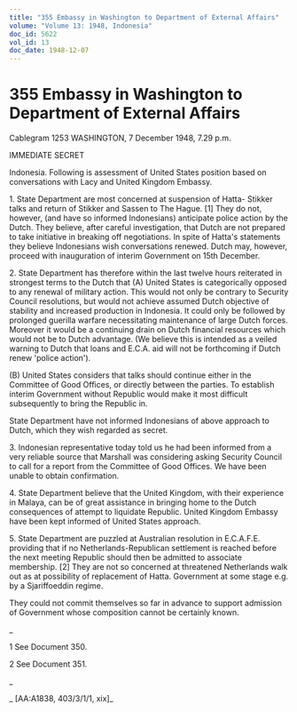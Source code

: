 ```yaml
---
title: "355 Embassy in Washington to Department of External Affairs"
volume: "Volume 13: 1948, Indonesia"
doc_id: 5622
vol_id: 13
doc_date: 1948-12-07
---
```


# 355 Embassy in Washington to Department of External Affairs

Cablegram 1253 WASHINGTON, 7 December 1948, 7.29 p.m.

IMMEDIATE SECRET

Indonesia. Following is assessment of United States position based on conversations with Lacy and United Kingdom Embassy.

1\. State Department are most concerned at suspension of Hatta- Stikker talks and return of Stikker and Sassen to The Hague. [1] They do not, however, (and have so informed Indonesians) anticipate police action by the Dutch. They believe, after careful investigation, that Dutch are not prepared to take initiative in breaking off negotiations. In spite of Hatta's statements they believe Indonesians wish conversations renewed. Dutch may, however, proceed with inauguration of interim Government on 15th December.

2\. State Department has therefore within the last twelve hours reiterated in strongest terms to the Dutch that (A) United States is categorically opposed to any renewal of military action. This would not only be contrary to Security Council resolutions, but would not achieve assumed Dutch objective of stability and increased production in Indonesia. It could only be followed by prolonged guerilla warfare necessitating maintenance of large Dutch forces. Moreover it would be a continuing drain on Dutch financial resources which would not be to Dutch advantage. (We believe this is intended as a veiled warning to Dutch that loans and E.C.A. aid will not be forthcoming if Dutch renew 'police action').

(B) United States considers that talks should continue either in the Committee of Good Offices, or directly between the parties. To establish interim Government without Republic would make it most difficult subsequently to bring the Republic in.

State Department have not informed Indonesians of above approach to Dutch, which they wish regarded as secret.

3\. Indonesian representative today told us he had been informed from a very reliable source that Marshall was considering asking Security Council to call for a report from the Committee of Good Offices. We have been unable to obtain confirmation.

4\. State Department believe that the United Kingdom, with their experience in Malaya, can be of great assistance in bringing home to the Dutch consequences of attempt to liquidate Republic. United Kingdom Embassy have been kept informed of United States approach.

5\. State Department are puzzled at Australian resolution in E.C.A.F.E. providing that if no Netherlands-Republican settlement is reached before the next meeting Republic should then be admitted to associate membership. [2] They are not so concerned at threatened Netherlands walk out as at possibility of replacement of Hatta. Government at some stage e.g. by a Sjariffoeddin regime.

They could not commit themselves so far in advance to support admission of Government whose composition cannot be certainly known.

_

1 See Document 350.

2 See Document 351.

_

_ [AA:A1838, 403/3/1/1, xix]_
